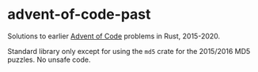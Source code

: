 # advent-of-code-past

Solutions to earlier [Advent of Code](https://adventofcode.com/) problems in Rust, 2015-2020.

Standard library only except for using the `md5` crate for the 2015/2016 MD5 puzzles. No unsafe code.
